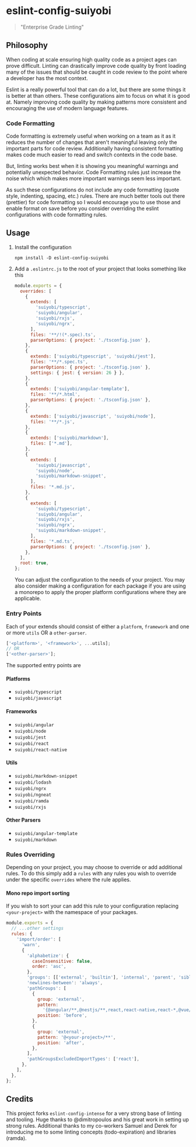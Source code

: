 # eslint-config-suiyobi

> "Enterprise Grade Linting"

## Philosophy

When coding at scale ensuring high quality code as a project ages can
prove difficult. Linting can drastically improve code quality by front
loading many of the issues that should be caught in code review to the
point where a developer has the most context.

Eslint is a really powerful tool that can do a lot, but there are some
things it is better at than others. These configurations aim to focus
on what it is good at. Namely improving code quality by making patterns
more consistent and encouraging the use of modern language features.

### Code Formatting

Code formatting is extremely useful when working on a team as it as it
reduces the number of changes that aren't meaningful leaving only the
important parts for code review. Additionally having consistent
formatting makes code much easier to read and switch contexts in the
code base.

But, linting works best when it is showing you meaningful warnings and
potentially unexpected behavior. Code Formatting rules just increase the
noise which which makes more important warnings seem less important.

As such these configurations do not include any code formatting (quote
style, indenting, spacing, etc.) rules. There are much better tools out
there (prettier) for code formatting so I would encourage you to use
those and enable format on save before you consider overriding the eslint
configurations with code formatting rules.

## Usage

1. Install the configuration

   ```shell
   npm install -D eslint-config-suiyobi
   ```

2. Add a `.eslintrc.js` to the root of your project that looks something like this

   ```js
   module.exports = {
     overrides: [
       {
         extends: [
           'suiyobi/typescript',
           'suiyobi/angular',
           'suiyobi/rxjs',
           'suiyobi/ngrx',
         ],
         files: '**/!(*.spec).ts',
         parserOptions: { project: './tsconfig.json' },
       },
       {
         extends: ['suiyobi/typescript', 'suiyobi/jest'],
         files: '**/*.spec.ts',
         parserOptions: { project: './tsconfig.json' },
         settings: { jest: { version: 26 } },
       },
       {
         extends: ['suiyobi/angular-template'],
         files: '**/*.html',
         parserOptions: { project: './tsconfig.json' },
       },
       {
         extends: ['suiyobi/javascript', 'suiyobi/node'],
         files: '**/*.js',
       },
       {
         extends: ['suiyobi/markdown'],
         files: ['*.md'],
       },
       {
         extends: [
           'suiyobi/javascript',
           'suiyobi/node',
           'suiyobi/markdown-snippet',
         ],
         files: '*.md.js',
       },
       {
         extends: [
           'suiyobi/typescript',
           'suiyobi/angular',
           'suiyobi/rxjs',
           'suiyobi/ngrx',
           'suiyobi/markdown-snippet',
         ],
         files: '*.md.ts',
         parserOptions: { project: './tsconfig.json' },
       },
     ],
     root: true,
   };
   ```

   You can adjust the configuration to the needs of your project.
   You may also consider making a configuration for each package if
   you are using a monorepo to apply the proper platform configurations
   where they are applicable.

### Entry Points

Each of your extends should consist of either a `platform`, `framework` and
one or more `utils` OR a `other-parser`.

```js
['<platform>', '<framework>', ...utils];
// OR
['<other-parser>'];
```

The supported entry points are

#### Platforms

- `suiyobi/typescript`
- `suiyobi/javascript`

#### Frameworks

- `suiyobi/angular`
- `suiyobi/node`
- `suiyobi/jest`
- `suiyobi/react`
- `suiyobi/react-native`

#### Utils

- `suiyobi/markdown-snippet`
- `suiyobi/lodash`
- `suiyobi/ngrx`
- `suiyobi/ngneat`
- `suiyobi/ramda`
- `suiyobi/rxjs`

#### Other Parsers

- `suiyobi/angular-template`
- `suiyobi/markdown`

### Rules Overriding

Depending on your project, you may choose to override or add additional
rules. To do this simply add a `rules` with any rules you wish to override
under the specific `overrides` where the rule applies.

#### Mono repo import sorting

If you wish to sort your can add this rule to your configuration replacing
`<your-project>` with the namespace of your packages.

```js
module.exports = {
  // ...other settings
  rules: {
    'import/order': [
      'warn',
      {
        'alphabetize': {
          caseInsensitive: false,
          order: 'asc',
        },
        'groups': [['external', 'builtin'], 'internal', 'parent', 'sibling'],
        'newlines-between': 'always',
        'pathGroups': [
          {
            group: 'external',
            pattern:
              '{@angular/**,@nestjs/**,react,react-native,react-*,@vue/**,vue}',
            position: 'before',
          },
          {
            group: 'external',
            pattern: '@<your-project>/**',
            position: 'after',
          },
        ],
        'pathGroupsExcludedImportTypes': ['react'],
      },
    ],
  },
};
```

## Credits

This project forks `eslint-config-intense` for a very strong base of linting
and tooling. Huge thanks to @dimitropoulos and his great work in setting up
strong rules. Additional thanks to my co-workers Samuel and Derek for
introducing me to some linting concepts (todo-expiration) and libraries
(ramda).
